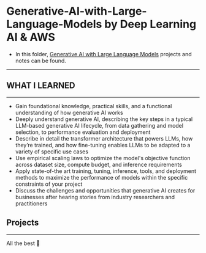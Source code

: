 # Generative-AI-with-Large-Language-Models by Deep Learning AI & AWS
- In this folder, [Generative AI with Large Language Models](https://www.coursera.org/learn/generative-ai-with-llms) projects and notes can be found.
----------------------------------------
## WHAT  I LEARNED
------------------------
- Gain foundational knowledge, practical skills, and a functional understanding of how generative AI works
- Deeply understand generative AI, describing the key steps in a typical LLM-based generative AI lifecycle, from data gathering and model selection, to performance evaluation and deployment
- Describe in detail the transformer architecture that powers LLMs, how they’re trained, and how fine-tuning enables LLMs to be adapted to a variety of specific use cases
- Use empirical scaling laws to optimize the model's objective function across dataset size, compute budget, and inference requirements
- Apply state-of-the art training, tuning, inference, tools, and deployment methods to maximize the performance of models within the specific constraints of your project 
- Discuss the challenges and opportunities that generative AI creates for businesses after hearing stories from industry researchers and practitioners

**Projects**
--------------



--------------
All the best 🤘


